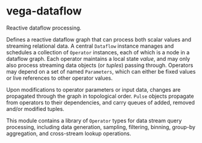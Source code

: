 # vega-dataflow

Reactive dataflow processing.

Defines a reactive dataflow graph that can process both scalar values and
streaming relational data. A central `Dataflow` instance manages and schedules
a collection of `Operator` instances, each of which is a node in a dataflow
graph. Each operator maintains a local state *value*, and may only also
process streaming data objects (or *tuples*) passing through. Operators may
depend on a set of named `Parameters`, which can either be fixed values or
live references to other operator values.

Upon modifications to operator parameters or input data, changes are propagated
through the graph in topological order. `Pulse` objects propagate from
operators to their dependencies, and carry queues of added, removed and/or
modified tuples.

This module contains a library of `Operator` types for data stream query
processing, including data generation, sampling, filtering, binning, group-by
aggregation, and cross-stream lookup operations.
